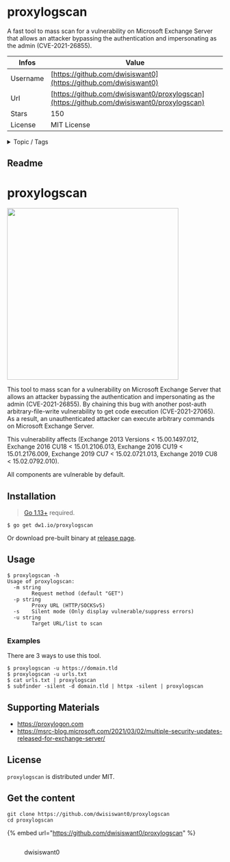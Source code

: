# proxylogscan

A fast tool to mass scan for a vulnerability on Microsoft Exchange Server that allows an attacker bypassing the authentication and impersonating as the admin (CVE-2021-26855).

| Infos    | Value                                                              |
| -------- | -------------------------------------------------------------------|
| Username | [https://github.com/dwisiswant0](https://github.com/dwisiswant0) |
| Url      | [https://github.com/dwisiswant0/proxylogscan](https://github.com/dwisiswant0/proxylogscan)                                               |
| Stars    | 150                                                          |
| License  | MIT License                                                        |

<details>

<summary>Topic / Tags</summary>

* cve-2021-26855* cve-2021-27065* microsoft-exchange* microsoft-exchange-proxylogon* microsoft-exchange-server* proxylogon* ssrf

</details>

## Readme

# proxylogscan

<img src="https://proxylogon.com/images/logo-white.png" height="400">

This tool to mass scan for a vulnerability on Microsoft Exchange Server that allows an attacker bypassing the authentication and impersonating as the admin (CVE-2021-26855).
By chaining this bug with another post-auth arbitrary-file-write vulnerability to get code execution (CVE-2021-27065).
As a result, an unauthenticated attacker can execute arbitrary commands on Microsoft Exchange Server.

This vulnerability affects (Exchange 2013 Versions < 15.00.1497.012, Exchange 2016 CU18 < 15.01.2106.013, Exchange 2016 CU19 < 15.01.2176.009, Exchange 2019 CU7 < 15.02.0721.013, Exchange 2019 CU8 < 15.02.0792.010).

All components are vulnerable by default.

## Installation

> [Go 1.13+](https://golang.org/doc/install) required.

```console
$ go get dw1.io/proxylogscan
```

Or download pre-built binary at [release page](https://github.com/dwisiswant0/proxylogscan/releases).

## Usage

```console
$ proxylogscan -h
Usage of proxylogscan:
  -m string
        Request method (default "GET")
  -p string
        Proxy URL (HTTP/SOCKSv5)
  -s    Silent mode (Only display vulnerable/suppress errors)
  -u string
        Target URL/list to scan
```

### Examples

There are 3 ways to use this tool.

```
$ proxylogscan -u https://domain.tld
$ proxylogscan -u urls.txt
$ cat urls.txt | proxylogscan
$ subfinder -silent -d domain.tld | httpx -silent | proxylogscan
```

## Supporting Materials

- https://proxylogon.com
- https://msrc-blog.microsoft.com/2021/03/02/multiple-security-updates-released-for-exchange-server/

## License

`proxylogscan` is distributed under MIT.


## Get the content

```
git clone https://github.com/dwisiswant0/proxylogscan
cd proxylogscan
```

{% embed url="https://github.com/dwisiswant0/proxylogscan" %}

<figure><img src="https://avatars.githubusercontent.com/u/25837540?v=4" alt=""><figcaption><p>dwisiswant0</p></figcaption></figure>
